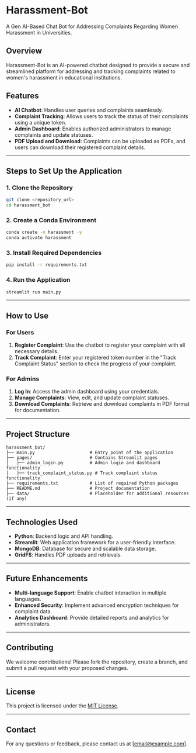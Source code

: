 # Harassment-Bot

A Gen AI-Based Chat Bot for Addressing Complaints Regarding Women Harassment in Universities.

## **Overview**
Harassment-Bot is an AI-powered chatbot designed to provide a secure and streamlined platform for addressing and tracking complaints related to women's harassment in educational institutions.

## **Features**
- **AI Chatbot**: Handles user queries and complaints seamlessly.
- **Complaint Tracking**: Allows users to track the status of their complaints using a unique token.
- **Admin Dashboard**: Enables authorized administrators to manage complaints and update statuses.
- **PDF Upload and Download**: Complaints can be uploaded as PDFs, and users can download their registered complaint details.

---

## **Steps to Set Up the Application**

### **1. Clone the Repository**
```bash
git clone <repository_url>
cd harassment_bot
```

### **2. Create a Conda Environment**
```bash
conda create -n harassment -y
conda activate harassment
```

### **3. Install Required Dependencies**
```bash
pip install -r requirements.txt
```

### **4. Run the Application**
```bash
streamlit run main.py
```

---

## **How to Use**

### **For Users**
1. **Register Complaint**: Use the chatbot to register your complaint with all necessary details.
2. **Track Complaint**: Enter your registered token number in the "Track Complaint Status" section to check the progress of your complaint.

### **For Admins**
1. **Log In**: Access the admin dashboard using your credentials.
2. **Manage Complaints**: View, edit, and update complaint statuses.
3. **Download Complaints**: Retrieve and download complaints in PDF format for documentation.

---

## **Project Structure**
```
harassment_bot/
├── main.py                     # Entry point of the application
├── pages/                      # Contains Streamlit pages
│   ├── admin_login.py          # Admin login and dashboard functionality
│   ├── track_complaint_status.py # Track complaint status functionality
├── requirements.txt            # List of required Python packages
├── README.md                   # Project documentation
├── data/                       # Placeholder for additional resources (if any)
```

---

## **Technologies Used**
- **Python**: Backend logic and API handling.
- **Streamlit**: Web application framework for a user-friendly interface.
- **MongoDB**: Database for secure and scalable data storage.
- **GridFS**: Handles PDF uploads and retrievals.

---

## **Future Enhancements**
- **Multi-language Support**: Enable chatbot interaction in multiple languages.
- **Enhanced Security**: Implement advanced encryption techniques for complaint data.
- **Analytics Dashboard**: Provide detailed reports and analytics for administrators.

---

## **Contributing**
We welcome contributions! Please fork the repository, create a branch, and submit a pull request with your proposed changes.

---

## **License**
This project is licensed under the [MIT License](LICENSE).

---

## **Contact**
For any questions or feedback, please contact us at [email@example.com].
```
